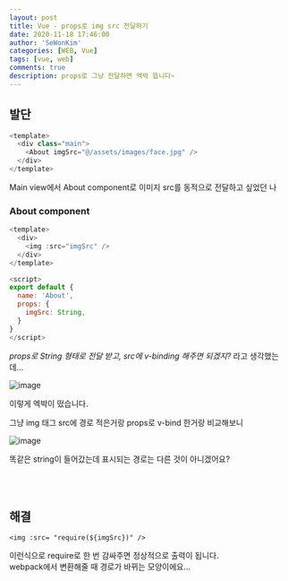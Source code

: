 ```yaml
---
layout: post
title: Vue - props로 img src 전달하기
date: 2020-11-18 17:46:00
author: 'SeWonKim'
categories: [WEB, Vue]
tags: [vue, web]
comments: true
description: props로 그냥 전달하면 엑박 뜹니다~
---
```


## 발단

```javascript
<template>
  <div class="main">
    <About imgSrc="@/assets/images/face.jpg" />
  </div>
</template>
```

Main view에서 About component로 이미지 src를 동적으로 전달하고 싶었던 나

### About component

```javascript
<template>
  <div>
    <img :src="imgSrc" />
  </div>
</template>

<script>
export default {
  name: 'About',
  props: {
    imgSrc: String,
  }
}
</script>
```

_props로 String 형태로 전달 받고, src에 v-binding 해주면 되겠지?_ 라고 생각했는데...

![image](https://user-images.githubusercontent.com/30452963/99617770-54eed800-2a63-11eb-8892-79c23d20c7bb.png)

이렇게 엑박이 떴습니다.

그냥 img 태그 src에 경로 적은거랑 props로 v-bind 한거랑 비교해보니

![image](https://user-images.githubusercontent.com/30452963/99621965-89b35d00-2a6c-11eb-9912-455172c51549.png)

똑같은 string이 들어갔는데 표시되는 경로는 다른 것이 아니겠어요?

&nbsp;  
&nbsp;

## 해결

`<img :src= "require(${imgSrc})" />`

이런식으로 require로 한 번 감싸주면 정상적으로 출력이 됩니다.  
webpack에서 변환해줄 때 경로가 바뀌는 모양이에요...

&nbsp;  
&nbsp;
